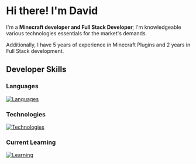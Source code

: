 # Hi there! I'm David

I'm a **Minecraft developer and Full Stack Developer**; I'm knowledgeable various technologies essentials for the market's demands.

Additionally, I have 5 years of experience in Minecraft Plugins and 2 years in Full Stack development.

## Developer Skills
### Languages
[![Languages](https://skillicons.dev/icons?i=html,css,js,ts,java,cs,python)](https://skillicons.dev)

### Technologies
[![Technologies](https://skillicons.dev/icons?i=react,vite,express,nestjs,mysql,postgres,mongo,redis,maven,gradle)](https://skillicons.dev)

### Current Learning
[![Learning](https://skillicons.dev/icons?i=django,docker,dotnet)](https://skillicons.dev)
